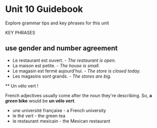 # Unit 10 Guidebook

Explore grammar tips and key phrases for this unit

KEY PHRASES

## use gender and number agreement

* Le restaurant est ouvert. - *The restaurant is open.*
* La maison est petite. - *The house is small.*
* Le magasin est fermé aujourd'hui. - *The store is closed today.*
* Les magasins sont grands. - *The stores are big.*

** Un vélo vert !

French adjectives usually come after the noun they're describing. So, **a *green* bike** would be **un vélo *vert***.

* une université française - a French university
* le thé vert - the green tea
* le restaurant mexicain - the Mexican restaurant

